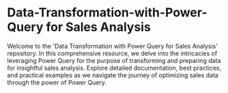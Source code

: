 # Data-Transformation-with-Power-Query for Sales Analysis
Welcome to the 'Data Transformation with Power Query for Sales Analysis' repository. In this comprehensive resource, we delve into the intricacies of leveraging Power Query for the purpose of transforming and preparing data for insightful sales analysis. Explore detailed documentation, best practices, and practical examples as we navigate the journey of optimizing sales data through the power of Power Query.
